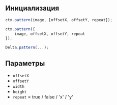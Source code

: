 ## Инициализация
```js
ctx.pattern(image, [offsetX, offsetY, repeat]);

ctx.pattern({
	image, offsetX, offsetY, repeat
});

Delta.pattern(...);
```

## Параметры
 - `offsetX`
 - `offsetY`
 - `width`
 - `height`
 - `repeat` = true / false / 'x' / 'y'